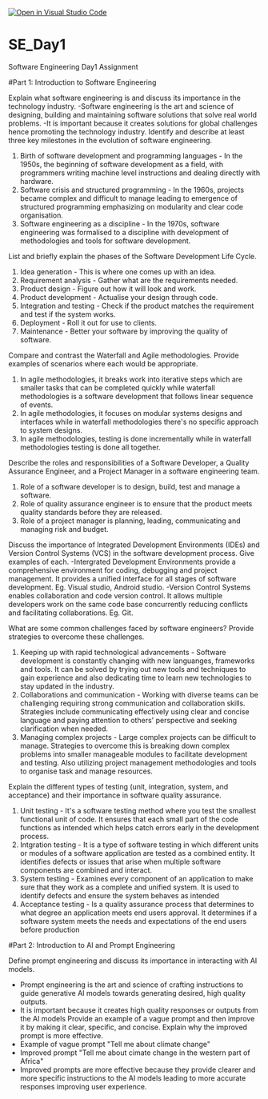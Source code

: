 [![Open in Visual Studio Code](https://classroom.github.com/assets/open-in-vscode-2e0aaae1b6195c2367325f4f02e2d04e9abb55f0b24a779b69b11b9e10269abc.svg)](https://classroom.github.com/online_ide?assignment_repo_id=18472139&assignment_repo_type=AssignmentRepo)
# SE_Day1
Software Engineering Day1 Assignment

#Part 1: Introduction to Software Engineering

Explain what software engineering is and discuss its importance in the technology industry.
-Software engineering is the art and science of designing, building and maintaining software solutions that solve real world problems.
-It is important because it creates solutions for global challenges hence promoting the technology industry.
Identify and describe at least three key milestones in the evolution of software engineering.
1. Birth of software development and programming languages - In the 1950s, the beginning of software development as a field, with programmers writing machine level instructions and dealing directly with hardware.
2. Software crisis and structured programming - In the 1960s, projects became complex and difficult to manage leading to emergence of structured programming emphasizing on modularity and clear code organisation.
3. Software engineering as a discipline - In the 1970s, software engineering was formalised to a discipline with development of methodologies and tools for software development.

List and briefly explain the phases of the Software Development Life Cycle.
1. Idea generation - This is where one comes up with an idea.
2. Requirement analysis - Gather what are the requirements needed.
3. Product design - Figure out how it will look and work.
4. Product development - Actualise your design through code.
5. Integration and testing - Check if the product matches the requirement and test if the system works.
6. Deployment - Roll it out for use to clients.
7. Maintenance - Better your software by improving the quality of software.

Compare and contrast the Waterfall and Agile methodologies. Provide examples of scenarios where each would be appropriate.
1. In agile methodologies, it breaks work into iterative steps which are smaller tasks that can be completed quickly while waterfall methodologies is a software development that follows linear sequence of events.
2. In agile methodologies, it focuses on modular systems designs and interfaces while in waterfall methodologies there's no specific approach to system designs.
3. In agile methodologies, testing is done incrementally while in waterfall methodologies testing is done all together.

Describe the roles and responsibilities of a Software Developer, a Quality Assurance Engineer, and a Project Manager in a software engineering team.
1. Role of a software developer is to design, build, test and manage a software.
2. Role of quality assurance engineer is to ensure that the product meets quality standards before they are released.
3. Role of a project manager is planning, leading, communicating and managing risk and budget.

Discuss the importance of Integrated Development Environments (IDEs) and Version Control Systems (VCS) in the software development process. Give examples of each.
-Intergrated Development Environments provide a comprehensive environment for coding, debugging and project management. It provides a unified interface for all stages of software development. Eg. Visual studio, Android studio.
-Version Control Systems enables collaboration and code version control. It allows multiple developers work on the same code base concurrently reducing conflicts and facilitating collaborations. Eg. Git.

What are some common challenges faced by software engineers? Provide strategies to overcome these challenges.
1. Keeping up with rapid technological advancements - Software development is constantly changing with new languanges, frameworks and tools. It can be solved by trying out new tools and techniques to gain experience and also dedicating time to learn new technologies to stay updated in the industry.
2. Collaborations and communication - Working with diverse teams can be challenging requiring strong communication and collaboration skills. Strategies include communicating effectively using clear and concise language and paying attention to others' perspective and seeking clarification when needed.
3. Managing complex projects - Large complex projects can be difficult to manage. Strategies to overcome this is breaking down complex problems into smaller manageable modules to facilitate development and testing. Also utilizing project management methodologies and tools to organise task and manage resources.

Explain the different types of testing (unit, integration, system, and acceptance) and their importance in software quality assurance.
1. Unit testing - It's a software testing method  where you test the smallest functional unit of code. It ensures that each small part of the code functions as intended which helps catch errors early in the development process.
2. Intgration testing - It is a type of software testing in which different units or modules of a software application are tested as a combined entity. It identifies defects or issues that arise when multiple software components are combined and interact.
3. System testing - Examines every component of an application to make sure that they work as a complete and unified system. It is used to identify defects and ensure the system behaves as intended
4. Acceptance testing - Is a quality assurance process that determines to what degree an application meets end users approval. It determines if a software system meets the needs and expectations of the end users before production

#Part 2: Introduction to AI and Prompt Engineering


Define prompt engineering and discuss its importance in interacting with AI models.
- Prompt engineering is the art and science of crafting instructions to guide generative AI models towards generating desired, high quality outputs.
- It is important because it creates high quality responses or outputs from the AI models
Provide an example of a vague prompt and then improve it by making it clear, specific, and concise. Explain why the improved prompt is more effective.
- Example of vague prompt "Tell me about climate change"
- Improved prompt "Tell me about cimate change in the western part of Africa"
- Improved prompts are more effective because they provide clearer and more specific instructions to the AI models leading to more accurate responses improving user experience.

